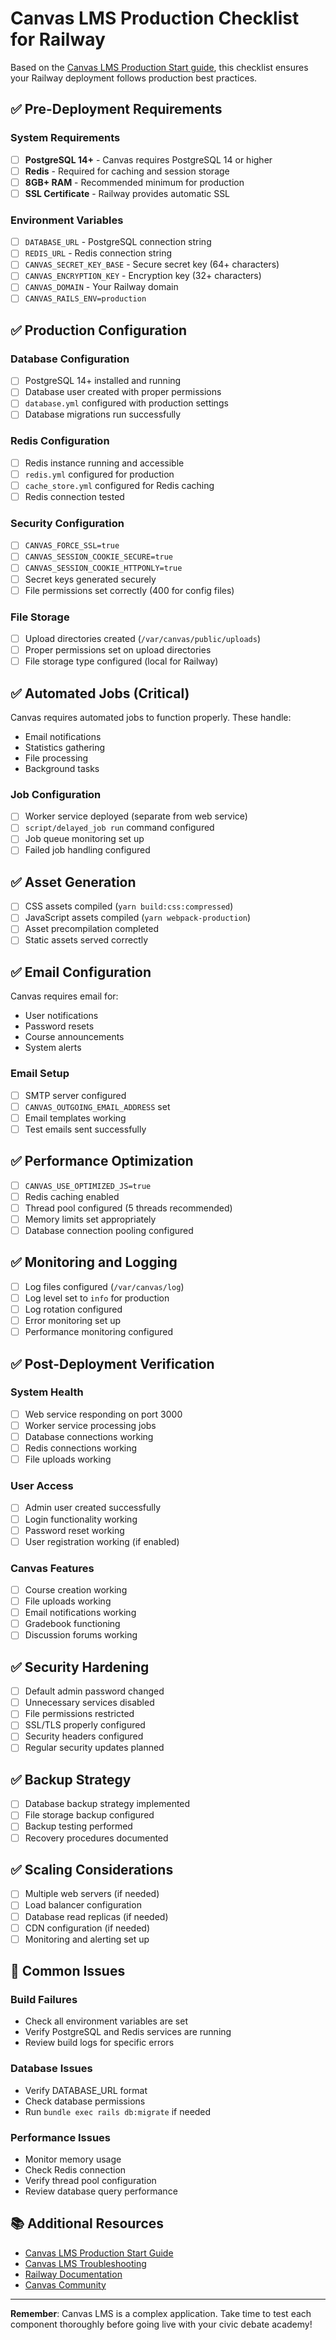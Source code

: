 # Canvas LMS Production Checklist for Railway

Based on the [Canvas LMS Production Start guide](https://github.com/instructure/canvas-lms/wiki/Production-Start), this checklist ensures your Railway deployment follows production best practices.

## ✅ Pre-Deployment Requirements

### System Requirements
- [ ] **PostgreSQL 14+** - Canvas requires PostgreSQL 14 or higher
- [ ] **Redis** - Required for caching and session storage
- [ ] **8GB+ RAM** - Recommended minimum for production
- [ ] **SSL Certificate** - Railway provides automatic SSL

### Environment Variables
- [ ] `DATABASE_URL` - PostgreSQL connection string
- [ ] `REDIS_URL` - Redis connection string
- [ ] `CANVAS_SECRET_KEY_BASE` - Secure secret key (64+ characters)
- [ ] `CANVAS_ENCRYPTION_KEY` - Encryption key (32+ characters)
- [ ] `CANVAS_DOMAIN` - Your Railway domain
- [ ] `CANVAS_RAILS_ENV=production`

## ✅ Production Configuration

### Database Configuration
- [ ] PostgreSQL 14+ installed and running
- [ ] Database user created with proper permissions
- [ ] `database.yml` configured with production settings
- [ ] Database migrations run successfully

### Redis Configuration
- [ ] Redis instance running and accessible
- [ ] `redis.yml` configured for production
- [ ] `cache_store.yml` configured for Redis caching
- [ ] Redis connection tested

### Security Configuration
- [ ] `CANVAS_FORCE_SSL=true`
- [ ] `CANVAS_SESSION_COOKIE_SECURE=true`
- [ ] `CANVAS_SESSION_COOKIE_HTTPONLY=true`
- [ ] Secret keys generated securely
- [ ] File permissions set correctly (400 for config files)

### File Storage
- [ ] Upload directories created (`/var/canvas/public/uploads`)
- [ ] Proper permissions set on upload directories
- [ ] File storage type configured (local for Railway)

## ✅ Automated Jobs (Critical)

Canvas requires automated jobs to function properly. These handle:
- Email notifications
- Statistics gathering
- File processing
- Background tasks

### Job Configuration
- [ ] Worker service deployed (separate from web service)
- [ ] `script/delayed_job run` command configured
- [ ] Job queue monitoring set up
- [ ] Failed job handling configured

## ✅ Asset Generation

- [ ] CSS assets compiled (`yarn build:css:compressed`)
- [ ] JavaScript assets compiled (`yarn webpack-production`)
- [ ] Asset precompilation completed
- [ ] Static assets served correctly

## ✅ Email Configuration

Canvas requires email for:
- User notifications
- Password resets
- Course announcements
- System alerts

### Email Setup
- [ ] SMTP server configured
- [ ] `CANVAS_OUTGOING_EMAIL_ADDRESS` set
- [ ] Email templates working
- [ ] Test emails sent successfully

## ✅ Performance Optimization

- [ ] `CANVAS_USE_OPTIMIZED_JS=true`
- [ ] Redis caching enabled
- [ ] Thread pool configured (5 threads recommended)
- [ ] Memory limits set appropriately
- [ ] Database connection pooling configured

## ✅ Monitoring and Logging

- [ ] Log files configured (`/var/canvas/log`)
- [ ] Log level set to `info` for production
- [ ] Log rotation configured
- [ ] Error monitoring set up
- [ ] Performance monitoring configured

## ✅ Post-Deployment Verification

### System Health
- [ ] Web service responding on port 3000
- [ ] Worker service processing jobs
- [ ] Database connections working
- [ ] Redis connections working
- [ ] File uploads working

### User Access
- [ ] Admin user created successfully
- [ ] Login functionality working
- [ ] Password reset working
- [ ] User registration working (if enabled)

### Canvas Features
- [ ] Course creation working
- [ ] File uploads working
- [ ] Email notifications working
- [ ] Gradebook functioning
- [ ] Discussion forums working

## ✅ Security Hardening

- [ ] Default admin password changed
- [ ] Unnecessary services disabled
- [ ] File permissions restricted
- [ ] SSL/TLS properly configured
- [ ] Security headers configured
- [ ] Regular security updates planned

## ✅ Backup Strategy

- [ ] Database backup strategy implemented
- [ ] File storage backup configured
- [ ] Backup testing performed
- [ ] Recovery procedures documented

## ✅ Scaling Considerations

- [ ] Multiple web servers (if needed)
- [ ] Load balancer configuration
- [ ] Database read replicas (if needed)
- [ ] CDN configuration (if needed)
- [ ] Monitoring and alerting set up

## 🚨 Common Issues

### Build Failures
- Check all environment variables are set
- Verify PostgreSQL and Redis services are running
- Review build logs for specific errors

### Database Issues
- Verify DATABASE_URL format
- Check database permissions
- Run `bundle exec rails db:migrate` if needed

### Performance Issues
- Monitor memory usage
- Check Redis connection
- Verify thread pool configuration
- Review database query performance

## 📚 Additional Resources

- [Canvas LMS Production Start Guide](https://github.com/instructure/canvas-lms/wiki/Production-Start)
- [Canvas LMS Troubleshooting](https://github.com/instructure/canvas-lms/wiki/Troubleshooting)
- [Railway Documentation](https://docs.railway.app)
- [Canvas Community](https://community.canvaslms.com)

---

**Remember**: Canvas LMS is a complex application. Take time to test each component thoroughly before going live with your civic debate academy!
